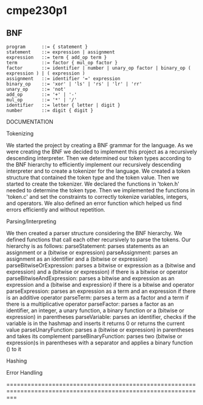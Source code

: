# cmpe230p1

## BNF

```
program      ::= { statement }
statement    ::= expression | assignment
expression   ::= term { add_op term }
term         ::= factor { mul_op factor }
factor       ::= identifier | number | unary_op factor | binary_op ( expression ) | ( expression )
assignment   ::= identifier '=' expression
binary_op    ::= 'xor' | 'ls' | 'rs' | 'lr' | 'rr'
unary_op     ::= 'not'
add_op       ::= '+' | '-'
mul_op       ::= '*' | '/'
identifier   ::= letter { letter | digit }
number       ::= digit { digit }

```

DOCUMENTATION

Tokenizing 

We started the project by creating a BNF grammar for the language. As we were creating 
the BNF we decided to implement this project as a recursively descending interpreter. 
Then we determined our token types according to the BNF hierarchy to efficiently implement
our recursively descending interpreter and to create a tokenizer for the language. We created a 
token structure that contained the token type and the token value. Then we started to create the
tokenizer. We declared the functions in 'token.h' needed to determine the token type. Then we 
implemented the functions in 'token.c' and set the constraints to correctly tokenize variables, 
integers, and operators. We also defined an error function which helped us find errors efficiently 
and without repetition. 

Parsing/Interpreting

We then created a parser structure considering the BNF hierarchy. We defined functions that call 
each other recursively to parse the tokens. Our hierarchy is as follows:
parseStatement: parses statements as an assignment or a (bitwise or expression)
parseAssignment: parses an assignment as an identifier and a (bitwise or expression)
parseBitwiseOrExpression: parses a bitwise or expression as a (bitwise and expression) and a (bitwise or expression) if there is a bitwise or operator
parseBitwiseAndExpression: parses a bitwise and expression as an expression and a (bitwise and expression) if there is a bitwise and operator
parseExpression: parses an expression as a term and an expression if there is an additive operator
parseTerm: parses a term as a factor and a term if there is a multiplicative operator
parseFactor: parses a factor as an identifier, an integer, a unary function, a binary function or a (bitwise or expression) in parentheses
parseVariable: parses an identifier, checks if the variable is in the hashmap and inserts it returns 0 or returns the current value
parseUnaryFunction: parses a (bitwise or expression) in parentheses and takes its complement
parseBinaryFunction: parses two (bitwise or expression)s in parentheses with a separator and applies a binary function () to it

Hashing

Error Handling



===============================================================================================================
